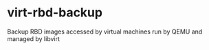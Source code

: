 # virt-rbd-backup
Backup RBD images accessed by virtual machines run by QEMU and managed by libvirt
